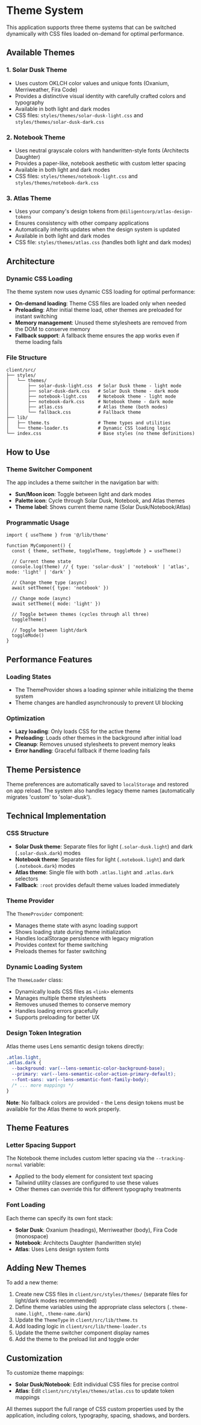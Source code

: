 # Theme System

This application supports three theme systems that can be switched dynamically with CSS files loaded on-demand for optimal performance.

## Available Themes

### 1. Solar Dusk Theme
- Uses custom OKLCH color values and unique fonts (Oxanium, Merriweather, Fira Code)
- Provides a distinctive visual identity with carefully crafted colors and typography
- Available in both light and dark modes
- CSS files: `styles/themes/solar-dusk-light.css` and `styles/themes/solar-dusk-dark.css`

### 2. Notebook Theme
- Uses neutral grayscale colors with handwritten-style fonts (Architects Daughter)
- Provides a paper-like, notebook aesthetic with custom letter spacing
- Available in both light and dark modes
- CSS files: `styles/themes/notebook-light.css` and `styles/themes/notebook-dark.css`

### 3. Atlas Theme
- Uses your company's design tokens from `@diligentcorp/atlas-design-tokens`
- Ensures consistency with other company applications
- Automatically inherits updates when the design system is updated
- Available in both light and dark modes
- CSS file: `styles/themes/atlas.css` (handles both light and dark modes)

## Architecture

### Dynamic CSS Loading
The theme system now uses dynamic CSS loading for optimal performance:

- **On-demand loading**: Theme CSS files are loaded only when needed
- **Preloading**: After initial theme load, other themes are preloaded for instant switching
- **Memory management**: Unused theme stylesheets are removed from the DOM to conserve memory
- **Fallback support**: A fallback theme ensures the app works even if theme loading fails

### File Structure
```
client/src/
├── styles/
│   └── themes/
│       ├── solar-dusk-light.css  # Solar Dusk theme - light mode
│       ├── solar-dusk-dark.css   # Solar Dusk theme - dark mode
│       ├── notebook-light.css    # Notebook theme - light mode
│       ├── notebook-dark.css     # Notebook theme - dark mode
│       ├── atlas.css             # Atlas theme (both modes)
│       └── fallback.css          # Fallback theme
├── lib/
│   ├── theme.ts                  # Theme types and utilities
│   └── theme-loader.ts           # Dynamic CSS loading logic
└── index.css                     # Base styles (no theme definitions)
```

## How to Use

### Theme Switcher Component
The app includes a theme switcher in the navigation bar with:
- **Sun/Moon icon**: Toggle between light and dark modes
- **Palette icon**: Cycle through Solar Dusk, Notebook, and Atlas themes
- **Theme label**: Shows current theme name (Solar Dusk/Notebook/Atlas)

### Programmatic Usage

```tsx
import { useTheme } from '@/lib/theme'

function MyComponent() {
  const { theme, setTheme, toggleTheme, toggleMode } = useTheme()

  // Current theme state
  console.log(theme) // { type: 'solar-dusk' | 'notebook' | 'atlas', mode: 'light' | 'dark' }

  // Change theme type (async)
  await setTheme({ type: 'notebook' })

  // Change mode (async)
  await setTheme({ mode: 'light' })

  // Toggle between themes (cycles through all three)
  toggleTheme()

  // Toggle between light/dark
  toggleMode()
}
```

## Performance Features

### Loading States
- The ThemeProvider shows a loading spinner while initializing the theme system
- Theme changes are handled asynchronously to prevent UI blocking

### Optimization
- **Lazy loading**: Only loads CSS for the active theme
- **Preloading**: Loads other themes in the background after initial load
- **Cleanup**: Removes unused stylesheets to prevent memory leaks
- **Error handling**: Graceful fallback if theme loading fails

## Theme Persistence

Theme preferences are automatically saved to `localStorage` and restored on app reload. The system also handles legacy theme names (automatically migrates 'custom' to 'solar-dusk').

## Technical Implementation

### CSS Structure
- **Solar Dusk theme**: Separate files for light (`.solar-dusk.light`) and dark (`.solar-dusk.dark`) modes
- **Notebook theme**: Separate files for light (`.notebook.light`) and dark (`.notebook.dark`) modes
- **Atlas theme**: Single file with both `.atlas.light` and `.atlas.dark` selectors
- **Fallback**: `:root` provides default theme values loaded immediately

### Theme Provider
The `ThemeProvider` component:
- Manages theme state with async loading support
- Shows loading state during theme initialization
- Handles localStorage persistence with legacy migration
- Provides context for theme switching
- Preloads themes for faster switching

### Dynamic Loading System
The `ThemeLoader` class:
- Dynamically loads CSS files as `<link>` elements
- Manages multiple theme stylesheets
- Removes unused themes to conserve memory
- Handles loading errors gracefully
- Supports preloading for better UX

### Design Token Integration
Atlas theme uses Lens semantic design tokens directly:
```css
.atlas.light,
.atlas.dark {
  --background: var(--lens-semantic-color-background-base);
  --primary: var(--lens-semantic-color-action-primary-default);
  --font-sans: var(--lens-semantic-font-family-body);
  /* ... more mappings */
}
```

**Note**: No fallback colors are provided - the Lens design tokens must be available for the Atlas theme to work properly.

## Theme Features

### Letter Spacing Support
The Notebook theme includes custom letter spacing via the `--tracking-normal` variable:
- Applied to the body element for consistent text spacing
- Tailwind utility classes are configured to use these values
- Other themes can override this for different typography treatments

### Font Loading
Each theme can specify its own font stack:
- **Solar Dusk**: Oxanium (headings), Merriweather (body), Fira Code (monospace)
- **Notebook**: Architects Daughter (handwritten style)
- **Atlas**: Uses Lens design system fonts

## Adding New Themes

To add a new theme:

1. Create new CSS files in `client/src/styles/themes/` (separate files for light/dark modes recommended)
2. Define theme variables using the appropriate class selectors (`.theme-name.light`, `.theme-name.dark`)
3. Update the `ThemeType` in `client/src/lib/theme.ts`
4. Add loading logic in `client/src/lib/theme-loader.ts`
5. Update the theme switcher component display names
6. Add the theme to the preload list and toggle order

## Customization

To customize theme mappings:
- **Solar Dusk/Notebook**: Edit individual CSS files for precise control
- **Atlas**: Edit `client/src/styles/themes/atlas.css` to update token mappings

All themes support the full range of CSS custom properties used by the application, including colors, typography, spacing, shadows, and borders.

